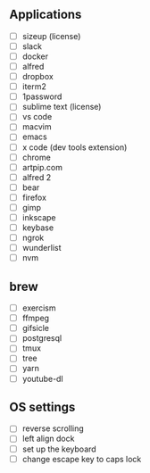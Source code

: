 ## Applications
- [ ] sizeup (license)
- [ ] slack
- [ ] docker
- [ ] alfred
- [ ] dropbox
- [ ] iterm2
- [ ] 1password
- [ ] sublime text (license)
- [ ] vs code
- [ ] macvim
- [ ] emacs
- [ ] x code (dev tools extension)
- [ ] chrome
- [ ] artpip.com
- [ ] alfred 2
- [ ] bear
- [ ] firefox
- [ ] gimp
- [ ] inkscape
- [ ] keybase
- [ ] ngrok
- [ ] wunderlist
- [ ] nvm

## brew
- [ ] exercism
- [ ] ffmpeg
- [ ] gifsicle
- [ ] postgresql
- [ ] tmux
- [ ] tree
- [ ] yarn
- [ ] youtube-dl

## OS settings
- [ ] reverse scrolling
- [ ] left align dock
- [ ] set up the keyboard
- [ ] change escape key to caps lock